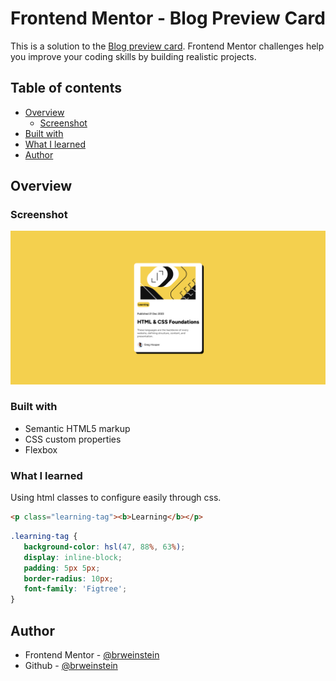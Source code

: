 # Frontend Mentor - Blog Preview Card
This is a solution to the [Blog preview card](https://www.frontendmentor.io/learning-paths/getting-started-on-frontend-mentor-XJhRWRREZd/steps/67d6c626e22457629b82b80d/challenge/start). Frontend Mentor challenges help you improve your coding skills by building realistic projects. 

## Table of contents
- [Overview](#overview)
  - [Screenshot](#screenshot)
- [Built with](#built-with)
- [What I learned](#what-i-learned)
- [Author](#author)

## Overview

### Screenshot

![](./screenshot.png)

### Built with

- Semantic HTML5 markup
- CSS custom properties
- Flexbox

### What I learned

Using html classes to configure easily through css.

```html
<p class="learning-tag"><b>Learning</b></p>
```

```css
.learning-tag {
   background-color: hsl(47, 88%, 63%);
   display: inline-block;
   padding: 5px 5px;
   border-radius: 10px;
   font-family: 'Figtree';
}
```
## Author

- Frontend Mentor - [@brweinstein](https://www.frontendmentor.io/profile/brweinstein)
- Github - [@brweinstein](https://github.com/brweinstein)
